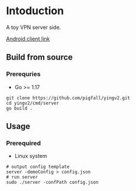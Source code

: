 # Intoduction
A toy VPN server side.

[Android client link](https://github.com/pigfall/ymobile)

## Build from source
### Prerequries
* Go >= 1.17
```
git clone https://github.com/pigfall/yingv2.git
cd yingv2/cmd/server
go build .
```

## Usage
### Prerequired
* Linux system
```
# output config template
server -demoConfig > config.json
# run server
sudo ./server -confPath config.json
```
